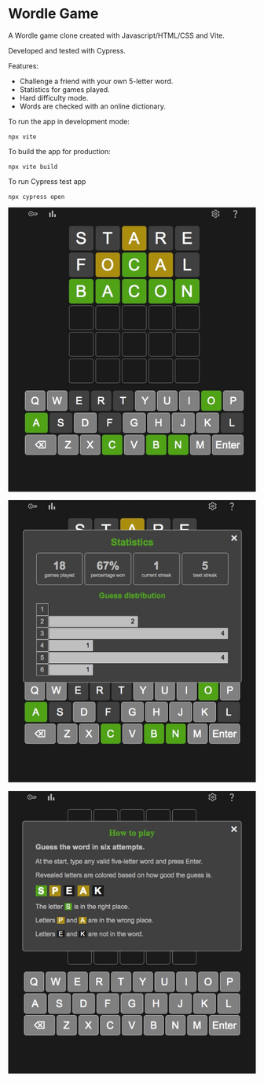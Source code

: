 # Wordle Game

A Wordle game clone created with Javascript/HTML/CSS and Vite.

Developed and tested with Cypress.

Features:

- Challenge a friend with your own 5-letter word.
- Statistics for games played.
- Hard difficulty mode.
- Words are checked with an online dictionary.

To run the app in development mode:

```
npx vite
```

To build the app for production:

```
npx vite build
```

To run Cypress test app

```
npx cypress open
```

![](./screenshots/01.jpeg)

![](./screenshots/02.jpeg)

![](./screenshots/03.jpeg)
